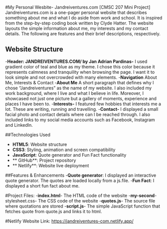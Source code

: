 #My Personal Wesbite- Jandreiventures.com [CMSC 207 Mini Project]
Jandreiventures.com is a one-pager personal website that describes something about me and what I do aside from work and school. It is inspired from the step-by-step coding book written by Clyde Hatter. The website layouts the simple information about me, my interests and my contact details. The following are features and their brief descriptions, respectively. 

## Website Structure
-**Header: JANDREIVENTURES.COM/ by Jan Adrian Pardinas-**
I used gradient color of teal and blue as my theme. I chose this color because it represents calmness and tranquility when browsing the page. I want it to look simple and not overcrowded with many elements. 
-**Navigation** About Me, Interests & Contact
-**About Me** A short paragraph that defines why I chose “Jandreiventures” as the name of my website. I also included my work background, where I live and what I believe in life. Moreover, I showcased not just one picture but a gallery of moments, experience and places I have been to. 
-**Interests-** I featured few hobbies that interests me a lot. These are writing, running and travelling. 
-**Contact-** I displayed a small facial photo and contact details where can I be reached through. I also included links to my social media accounts such as Facebook, Instagram and LinkedIn. 

##Technologies Used
- **HTML5**: Website structure
- **CSS3**: Styling, animation and screen compatibility
- **JavaScript**: Quote generator and Fun Fact functionality
- ** GitHub**: Project repository
- ** Netlify**: Website live deployment

##Features & Enhancements
-**Quote generator**: I displayed an interactive quote generator. The quotes are loaded locally from a js.file.
-**Fun Fact**: I displayed a short fun fact about me.

#Project Files:
-**index.html**- The HTML code of the website
-**my-second**-stylesheet.css- The CSS code of the website
-**quotes.js**- The source file where quotations are stored
-**script.js**- The simple JavaScript function that fetches quote from quote.js and links it to html.

#Netlify Website Link:
https://jandreiventures-com.netlify.app/
